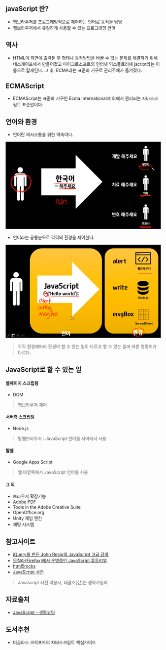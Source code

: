 ## javaScript 란?
- 웹브라우저를 프로그래밍적으로 제어하는 언어로 동작을 담당
- 웹브라우저에서 유일하게 사용할 수 있는 프로그래밍 언어

## 역사
- HTML이 화면에 출력된 후 형태나 동작방법을 바꿀 수 없는 문제를 해결하기 위해 네스케이프에서 만들어졌고 마이크로소프트의 인터넷 익스플로러에 jscript라는 이름으로 탑재된다. 그 후, ECMA라는 표준화 기구로 관리주체가 옮겨졌다.

## ECMAScript
- ECMAScript는 표준화 기구인 Ecma International에 의해서 관리되는 자바스크립트 표준안이다.


## 언어와 환경
- 언어란 의사소통을 위한 약속이다.

![언어](images/js05.png)

- 언어라는 공통분모로 각각의 환경을 제어한다.

![언어](images/js06.png)

> 각각 환경에따라 환경이 할 수 있는 일이 다르고 할 수 있는 일에 따른 명령어가 다르다.


## JavaScript로 할 수 있는 일
#### 웹페이지 스크립팅
- DOM
> 웹브라우저 제어

#### 서버측 스크립팅
- Node.js
> 탈웹브라우저 : JavaScript 언어를 서버에서 사용

#### 탈웹
- Google Apps Script
> 웹 바깥쪽에서 JavaScript 언어를 사용

#### 그 외
- 브라우저 확장기능
- Adobe PDF
- Tools in the Adobe Creative Suite
- OpenOffice.org
- Unity 게임 엔진
- 채팅 시스템

## 참고사이트
- [jQuery를 만든 John Resig의 JavaScript 고급 강의](http://ejohn.org/apps/learn/)
- [모질라(Firefox)에서 운영중인 JavaScript 튜토리얼](https://developer.mozilla.org/ko/docs/JavaScript/Guide)
- [html5rocks](http://www.html5rocks.com/ko/)
- [JavaScript 사전](http://opentutorials.org/course/50)
> Javascript 사전 이용시, 대괄호[값]은 생략가능의

## 자료출처
- [JavaScript - 생활코딩](https://opentutorials.org/course/743)

## 도서추천
- 더글라스 크락포드의 자바스크립트 핵심가이드
